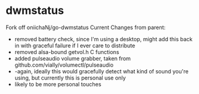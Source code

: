 dwmstatus
============

Fork off oniichaNj/go-dwmstatus
Current Changes from parent:
 * removed battery check, since I'm using a desktop, might add this back in with graceful failure if I ever care to distribute
 * removed alsa-bound getvol.h C functions
 * added pulseaudio volume grabber, taken from github.com/vially/volumectl/pulseaudio
 * -again, ideally this would gracefully detect what kind of sound you're using, but currently this is personal use only
 * likely to be more personal touches
